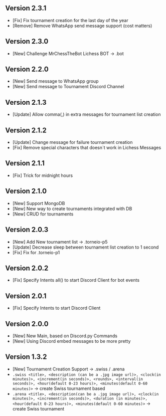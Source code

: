 **Version 2.3.1**
---
* \[Fix\] Fix tournament creation for the last day of the year
* \[Remove\] Remove WhatsApp send message support (cost matters)

**Version 2.3.0**
---
* \[New\] Challenge MrChessTheBot Lichess BOT -> .bot

**Version 2.2.0**
---
* \[New\] Send message to WhatsApp group
* \[New\] Send message to Tournament Discord Channel

**Version 2.1.3**
---
* \[Update\] Allow comma(,) in extra messages for tournament list creation

**Version 2.1.2**
---
* \[Update\] Change message for failure tournament creation
* \[Fix\] Remove special characters that doesn`t work in Lichess Messages

**Version 2.1.1**
---
* \[Fix\] Trick for midnight hours

**Version 2.1.0**
---
* \[New\] Support MongoDB
* \[New\] New way to create tournaments integrated with DB
* \[New\] CRUD for tournaments

**Version 2.0.3**
---
* \[New\] Add New tournament list -> .torneio-p5
* \[Update\] Decrease sleep between tournament list creation to 1 second
* \[Fix\] Fix for .torneio-p1

**Version 2.0.2**
---
* \[Fix\] Specify Intents all() to start Discord Client for bot events


**Version 2.0.1**
---
* \[Fix\] Specify Intents to start Discord Client

**Version 2.0.0**
---
* \[New\] New Main, based on Discord.py Commands
* \[New\] Using Discord embed messages to be more pretty

**Version 1.3.2**
---
* \[New\] Tournament Creation Support -> .swiss / .arena
* `.swiss <title>, <description (can be a .jpg image url)>, <clock(in minutes)>, <increment(in seconds)>, <rounds>, <interval(in seconds)>, <hour(default 0-23 hours)>, <minutes(default 0-60 minutes)>` → create Swiss tournament based
* `.arena <title>, <description(can be a .jpg image url)>, <clock(in minutes)>, <increment(in seconds)>, <duration (in minutes)>, <hour(default 0-23 hours)>, <minutes(default 0-60 minutes)>` → create Swiss tournament
